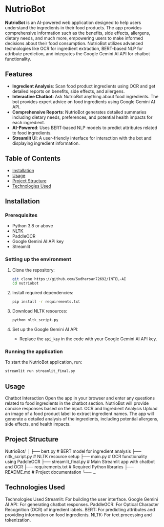 # NutrioBot

**NutrioBot** is an AI-powered web application designed to help users understand the ingredients in their food products. The app provides comprehensive information such as the benefits, side effects, allergens, dietary needs, and much more, empowering users to make informed decisions about their food consumption. NutrioBot utilizes advanced technologies like OCR for ingredient extraction, BERT-based NLP for attribute prediction, and integrates the Google Gemini AI API for chatbot functionality.

## Features

- **Ingredient Analysis**: Scan food product ingredients using OCR and get detailed reports on benefits, side effects, and allergens.
- **Interactive Chatbot**: Ask NutrioBot anything about food ingredients. The bot provides expert advice on food ingredients using Google Gemini AI API.
- **Comprehensive Reports**: NutrioBot generates detailed summaries including dietary needs, preferences, and potential health impacts for each ingredient.
- **AI-Powered**: Uses BERT-based NLP models to predict attributes related to food ingredients.
- **Streamlit UI**: A user-friendly interface for interaction with the bot and displaying ingredient information.

## Table of Contents
- [Installation](#installation)
- [Usage](#usage)
- [Project Structure](#project-structure)
- [Technologies Used](#technologies-used)


## Installation

### Prerequisites
- Python 3.8 or above
- NLTK
- PaddleOCR
- Google Gemini AI API key
- Streamlit

### Setting up the environment
1. Clone the repository:
    ```bash
    git clone https://github.com/Sudharsan72692/INTEL-AI
    cd nutriobot
    ```

2. Install required dependencies:
    ```bash
    pip install -r requirements.txt
    ```

3. Download NLTK resources:
    ```bash
    python nltk_script.py
    ```

4. Set up the Google Gemini AI API:
    - Replace the `api_key` in the code with your Google Gemini AI API key.

### Running the application
To start the NutrioBot application, run:
```bash
streamlit run streamlit_final.py
```

## Usage
Chatbot Interaction
Open the app in your browser and enter any questions related to food ingredients in the chatbot section.
NutrioBot will provide concise responses based on the input.
OCR and Ingredient Analysis
Upload an image of a food product label to extract ingredient names.
The app will generate a detailed analysis of the ingredients, including potential allergens, side effects, and health impacts.

## Project Structure
NutrioBot/
│
├── bert.py              # BERT model for ingredient analysis
├── nltk_script.py       # NLTK resource setup
├── main.py              # OCR functionality using PaddleOCR
├── streamlit_final.py   # Main Streamlit app with chatbot and OCR
├── requirements.txt     # Required Python libraries
├── README.md            # Project documentation
└── ...


## Technologies Used
Technologies Used
Streamlit: For building the user interface.
Google Gemini AI API: For generating chatbot responses.
PaddleOCR: For Optical Character Recognition (OCR) of ingredient labels.
BERT: For predicting attributes and providing information on food ingredients.
NLTK: For text processing and tokenization.

